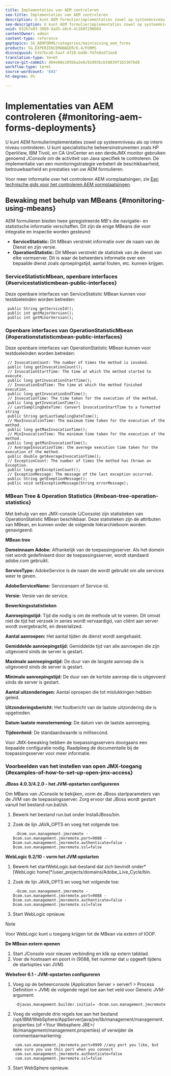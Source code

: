 ```yaml
---
title: Implementaties van AEM controleren
seo-title: Implementaties van AEM controleren
description: U kunt AEM formulierimplementaties zowel op systeemniveau als op intern niveau controleren. Meer informatie over het controleren AEM formulierimplementaties in dit document.
seo-description: U kunt AEM formulierimplementaties zowel op systeemniveau als op intern niveau controleren. Meer informatie over het controleren AEM formulierimplementaties in dit document.
uuid: 032b7a93-3069-4ad5-a8c6-4c160f290669
contentOwner: admin
content-type: reference
geptopics: SG_AEMFORMS/categories/maintaining_aem_forms
products: SG_EXPERIENCEMANAGER/6.4/FORMS
discoiquuid: b3e7bca0-5aaf-4f28-bddb-fd7e8ed72ee8
translation-type: tm+mt
source-git-commit: d04e08e105bba2e6c92d93bcb58839f1b5307bd8
workflow-type: tm+mt
source-wordcount: '643'
ht-degree: 0%

---
```



# Implementaties van AEM controleren {#monitoring-aem-forms-deployments}

U kunt AEM formulierimplementaties zowel op systeemniveau als op intern niveau controleren. U kunt specialistische beheersinstrumenten zoals HP OpenView, IBM Tivoli, en CA UniCenter en een derdeJMX monitor gebruiken genoemd *JConsole* om de activiteit van Java specifiek te controleren. De implementatie van een monitoringstrategie verbetert de beschikbaarheid, betrouwbaarheid en prestaties van uw AEM formulieren.

Voor meer informatie over het controleren AEM vormplaatsingen, zie [Een technische gids voor het controleren AEM vormplaatsingen](https://www.adobe.com/devnet/livecycle/pdfs/lc_monitoring_wp_ue.pdf).

## Bewaking met behulp van MBeans {#monitoring-using-mbeans}

AEM formulieren bieden twee geregistreerde MB&#39;s die navigatie- en statistische informatie verschaffen. Dit zijn de enige MBeans die voor integratie en inspectie worden gesteund:

* **ServiceStatistic:** Dit MBean verstrekt informatie over de naam van de Dienst en zijn versie.
* **OperationStatistic:** Dit MBean verstrekt de statistiek van de dienst van elke vormserver. Dit is waar de beheerders informatie over een bepaalde dienst zoals oproepingstijd, aantal fouten, etc. kunnen krijgen.

### ServiceStatisticMbean, openbare interfaces {#servicestatisticmbean-public-interfaces}

Deze openbare interfaces van ServiceStatistic MBean kunnen voor testdoeleinden worden betreden:

```as3
 public String getServiceId();  
 public int getMajorVersion();  
 public int getMinorVersion();
```

### Openbare interfaces van OperationStatisticMbean {#operationstatisticmbean-public-interfaces}

Deze openbare interfaces van OperationStatistic MBean kunnen voor testdoeleinden worden betreden:

```as3
 // InvocationCount: The number of times the method is invoked.  
 public long getInvocationCount();  
 // InvocationStartTime: The time at which the method started to execute.  
 public long getInvocationStartTime();  
 // InvocationEndTime: The time at which the method finished execution.  
 public long getInvocationEndTime();  
 // InvocationTime: The time taken for the execution of the method.  
 public long getInvocationTime();  
 // LastSamplingDateTime: Convert InvocationStartTime to a formatted string  
 public String getLastSamplingDateTime();  
 // MaxInvocationTime: The maximum time taken for the execution of the method.  
 public long getMaxInvocationTime();  
 // MinInvocationTime: The minimum time taken for the execution of the method.  
 public long getMinInvocationTime();  
 // AverageInvocationTime: the averege execution time taken for the execution of the method.  
 public double getAverageInvocationTime();  
 // ExceptionCount: The number of times the method has thrown an Exception.  
 public long getExceptionCount();  
 // ExceptionMessage: The message of the last exception occurred.  
 public String getExeptionMessage();  
 public void setExceptionMessage(String errorMessage);
```

### MBean Tree &amp; Operation Statistics {#mbean-tree-operation-statistics}

Met behulp van een JMX-console (JConsole) zijn statistieken van OperationStatistic MBean beschikbaar. Deze statistieken zijn de attributen van MBean, en kunnen onder de volgende hiërarchieboom worden genavigeerd:

**MBean tree**

**Domeinnaam Adobe:** Afhankelijk van de toepassingsserver. Als het domein niet wordt gedefinieerd door de toepassingsserver, wordt standaard adobe.com gebruikt.

**ServiceType:** AdobeService is de naam die wordt gebruikt om alle services weer te geven.

**AdobeServiceName:** Servicenaam of Service-id.

**Versie:** Versie van de service.

**Bewerkingsstatistieken**

**Aanroepingstijd:** Tijd die nodig is om de methode uit te voeren. Dit omvat niet de tijd het verzoek in series wordt vervaardigd, van cliënt aan server wordt overgebracht, en deserialized.

**Aantal aanroepen:** Het aantal tijden de dienst wordt aangehaald.

**Gemiddelde aanroepingstijd:** Gemiddelde tijd van alle aanroepen die zijn uitgevoerd sinds de server is gestart.

**Maximale aanroepingstijd:** De duur van de langste aanroep die is uitgevoerd sinds de server is gestart.

**Minimale aanroepingstijd:** De duur van de kortste aanroep die is uitgevoerd sinds de server is gestart.

**Aantal uitzonderingen:** Aantal oproepen die tot mislukkingen hebben geleid.

**Uitzonderingsbericht:** Het foutbericht van de laatste uitzondering die is opgetreden.

**Datum laatste monsterneming:** De datum van de laatste aanroeping.

**Tijdeenheid:** De standaardwaarde is millisecond.

Voor JMX-bewaking hebben de toepassingsservers doorgaans een bepaalde configuratie nodig. Raadpleeg de documentatie bij de toepassingsserver voor meer informatie.

### Voorbeelden van het instellen van open JMX-toegang {#examples-of-how-to-set-up-open-jmx-access}

**JBoss 4.0.3/4.2.0 - het JVM-opstarten configureren**

Om MBans van JConsole te bekijken, vorm de JBoss startparameters van de JVM van de toepassingsserver. Zorg ervoor dat JBoss wordt gestart vanuit het bestand run.bat/sh.

1. Bewerk het bestand run.bat onder InstallJBoss/bin.
1. Zoek de lijn JAVA_OPTS en voeg het volgende toe:

   ```as3
    -Dcom.sun.management.jmxremote -Dcom.sun.management.jmxremote.port=9088 -Dcom.sun.management.jmxremote.authenticate=false -Dcom.sun.management.jmxremote.ssl=false
   ```

**WebLogic 9.2/10 - vorm het JVM opstarten**

1. Bewerk het startWebLogic.bat-bestand dat zich bevindt onder* [WebLogic home]*/user_projects/domains/Adobe_Live_Cycle/bin.
1. Zoek de lijn JAVA_OPTS en voeg het volgende toe:

   ```as3
    -Dcom.sun.management.jmxremote -Dcom.sun.management.jmxremote.port=9088 -Dcom.sun.management.jmxremote.authenticate=false -Dcom.sun.management.jmxremote.ssl=false
   ```

1. Start WebLogic opnieuw.

>[!NOTE]
>
>Voor WebLogic kunt u toegang krijgen tot de MBean via extern of IOOP.

**De MBean extern openen**

1. Start JConsole voor nieuwe verbinding en klik op extern tabblad.
1. Voer de hostnaam en poort in (9088, het nummer dat u opgeeft tijdens de startopties van JVM).

**Websfeer 6.1 - JVM-opstarten configureren**

1. Voeg op de beheerconsole (Application Server > server1 > Process Definition > JVM) de volgende regel toe aan het veld voor Generic JVM-argument:

   ```as3
    -Djavax.management.builder.initial= -Dcom.sun.management.jmxremote
   ```

1. Voeg de volgende drie regels toe aan het bestand /opt/IBM/WebSphere/AppServer/java/jre/lib/management/management.properties (of &lt;Your Websphere JRE>/ lib/management/management.properties) of verwijder de commentaarmarkering:

   ```as3
    com.sun.management.jmxremote.port=9999 //any port you like, but make sure you use this port when you connect  
    com.sun.management.jmxremote.authenticate=false  
    com.sun.management.jmxremote.ssl=false
   ```

1. Start WebSphere opnieuw.

